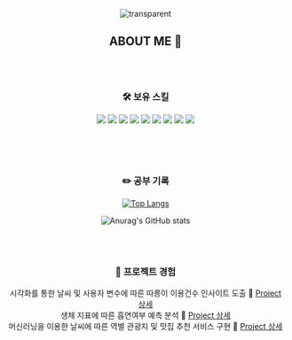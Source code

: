 <div align="center"> 

![transparent](https://capsule-render.vercel.app/api?type=transparent&text=JungHun's%20GitHub%20&height=150&fontSize=60&desc=Welcome!&descAlignY=75&descAlign=60)
## ABOUT ME 👋
<br>
<br>

### 🛠 보유 스킬  
<img src="https://img.shields.io/badge/Python-3776AB?style=flat-square&logo=python&logoColor=white"/>
<img src="https://img.shields.io/badge/MYSQL-4479A1?style=flat-square&logo=mysql&logoColor=white"/>  
<img src="https://img.shields.io/badge/PostgreSQL-4169E1?style=flat-square&logo=PostgreSQL&logoColor=white"/>

<img src="https://img.shields.io/badge/Jupyter-F37626?style=flat-square&logo=jupyter&logoColor=white"/>
<img src="https://img.shields.io/badge/Scikit_Learn-F7931E?style=flat-square&logo=scikitlearn&logoColor=white"/>
<img src="https://img.shields.io/badge/Keras-D00000?style=flat-square&logo=keras&logoColor=white"/>
<img src="https://img.shields.io/badge/Tensorflow-FF6F00?style=flat-square&logo=Tensorflow&logoColor=white"/>  
<img src="https://img.shields.io/badge/Plotly-3F4F75?style=flat-square&logo=plotly&logoColor=white"/>
<img src="https://img.shields.io/badge/Django-092E20?style=flat-square&logo=django&logoColor=white"/>

<br><br><br>
<!-- * Python
  * numpy, pandas, seaborn, matplotlib, plotly
  * selenium, beautifulsoup
  * scikit-learn
  * keras, tensorflow
* SQL
* ETC
  * HTML,CSS,JSP 및 Django 프레임워크 기초 -->


### ✏️ 공부 기록  
[![Top Langs](https://github-readme-stats.vercel.app/api/top-langs/?username=junghunl22&layout=compact)](https://github.com/anuraghazra/github-readme-stats)

![Anurag's GitHub stats](https://github-readme-stats.vercel.app/api?username=junghunL22&show_icons=true&theme=radical)

<br><br>

### 📝 프로젝트 경험  
 시각화를 통한 날씨 및 사용자 변수에 따른 따릉이 이용건수 인사이트 도출 🔎 [Project 상세](https://github.com/JungHunL22/Data-Visualization-PJT)  
 생체 지표에 따른 흡연여부 예측 분석 🔎 [Project 상세](https://github.com/JungHunL22/Smoking-ML-PJT)  
머신러닝을 이용한 날씨에 따른 역별 관광지 및 맛집 추천 서비스 구현 🔎 [Project 상세](https://github.com/JungHunL22/Final-PJT)

</div> 

<!--
**JungHunL22/JungHunL22** is a ✨ _special_ ✨ repository because its `README.md` (this file) appears on your GitHub profile.

Here are some ideas to get you started:

- 🔭 I’m currently working on ...
- 🌱 I’m currently learning ...
- 👯 I’m looking to collaborate on ...
- 🤔 I’m looking for help with ...
- 💬 Ask me about ...
- 📫 How to reach me: ...
- 😄 Pronouns: ...
- ⚡ Fun fact: ...
-->
